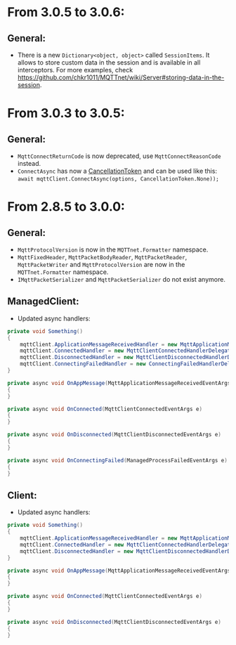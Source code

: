 # From 3.0.5 to 3.0.6:

## General:
* There is a new `Dictionary<object, object>` called `SessionItems`. It allows to store custom data in the session and is available in all interceptors. For more examples, check https://github.com/chkr1011/MQTTnet/wiki/Server#storing-data-in-the-session.

# From 3.0.3 to 3.0.5:

## General:
* `MqttConnectReturnCode` is now deprecated, use `MqttConnectReasonCode` instead.
* `ConnectAsync` has now a [CancellationToken](https://docs.microsoft.com/de-de/dotnet/api/system.threading.cancellationtoken?view=netframework-4.8) and can be used like this: `await mqttClient.ConnectAsync(options, CancellationToken.None));`

# From 2.8.5 to 3.0.0:

## General:
* `MqttProtocolVersion` is now in the `MQTTnet.Formatter` namespace.
* `MqttFixedHeader`, `MqttPacketBodyReader`, `MqttPacketReader`, `MqttPacketWriter` and `MqttProtocolVersion` are now in the `MQTTnet.Formatter` namespace.
* `IMqttPacketSerializer` and `MqttPacketSerializer` do not exist anymore.

## ManagedClient:
* Updated async handlers:
```csharp
private void Something()
{
    mqttClient.ApplicationMessageReceivedHandler = new MqttApplicationMessageReceivedHandlerDelegate(OnAppMessage);
    mqttClient.ConnectedHandler = new MqttClientConnectedHandlerDelegate(OnConnected);
    mqttClient.DisconnectedHandler = new MqttClientDisconnectedHandlerDelegate(OnDisconnected);
    mqttClient.ConnectingFailedHandler = new ConnectingFailedHandlerDelegate(OnConnectingFailed);
}

private async void OnAppMessage(MqttApplicationMessageReceivedEventArgs e)
{
}

private async void OnConnected(MqttClientConnectedEventArgs e)
{
}

private async void OnDisconnected(MqttClientDisconnectedEventArgs e)
{
}

private async void OnConnectingFailed(ManagedProcessFailedEventArgs e)
{
}
```

## Client:
* Updated async handlers:
```csharp
private void Something()
{
    mqttClient.ApplicationMessageReceivedHandler = new MqttApplicationMessageReceivedHandlerDelegate(OnAppMessage);
    mqttClient.ConnectedHandler = new MqttClientConnectedHandlerDelegate(OnConnected);
    mqttClient.DisconnectedHandler = new MqttClientDisconnectedHandlerDelegate(OnDisconnected);
}

private async void OnAppMessage(MqttApplicationMessageReceivedEventArgs e)
{
}

private async void OnConnected(MqttClientConnectedEventArgs e)
{
}

private async void OnDisconnected(MqttClientDisconnectedEventArgs e)
{
}
```
